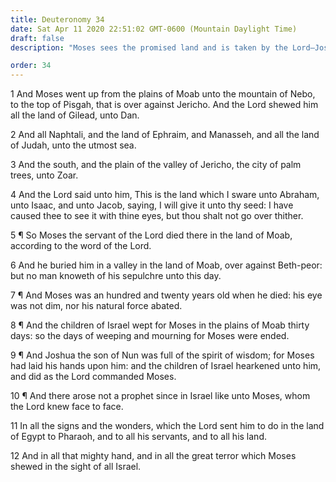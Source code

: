 ```yaml
---
title: Deuteronomy 34
date: Sat Apr 11 2020 22:51:02 GMT-0600 (Mountain Daylight Time)
draft: false
description: "Moses sees the promised land and is taken by the Lord—Joshua leads Israel—Moses was Israel’s greatest prophet."

order: 34
---
```

    
1 And Moses went up from the plains of Moab unto the mountain of Nebo, to the top of Pisgah, that is over against Jericho. And the Lord shewed him all the land of Gilead, unto Dan.

2 And all Naphtali, and the land of Ephraim, and Manasseh, and all the land of Judah, unto the utmost sea.

3 And the south, and the plain of the valley of Jericho, the city of palm trees, unto Zoar.

4 And the Lord said unto him, This is the land which I sware unto Abraham, unto Isaac, and unto Jacob, saying, I will give it unto thy seed: I have caused thee to see it with thine eyes, but thou shalt not go over thither.

5 ¶ So Moses the servant of the Lord died there in the land of Moab, according to the word of the Lord.

6 And he buried him in a valley in the land of Moab, over against Beth-peor: but no man knoweth of his sepulchre unto this day.

7 ¶ And Moses was an hundred and twenty years old when he died: his eye was not dim, nor his natural force abated.

8 ¶ And the children of Israel wept for Moses in the plains of Moab thirty days: so the days of weeping and mourning for Moses were ended.

9 ¶ And Joshua the son of Nun was full of the spirit of wisdom; for Moses had laid his hands upon him: and the children of Israel hearkened unto him, and did as the Lord commanded Moses.

10 ¶ And there arose not a prophet since in Israel like unto Moses, whom the Lord knew face to face.

11 In all the signs and the wonders, which the Lord sent him to do in the land of Egypt to Pharaoh, and to all his servants, and to all his land.

12 And in all that mighty hand, and in all the great terror which Moses shewed in the sight of all Israel.
